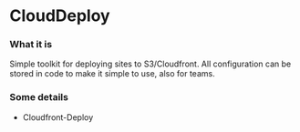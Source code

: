 # CloudDeploy

### What it is
Simple toolkit for deploying sites to S3/Cloudfront. All configuration can be stored in code to make it simple to use, also for teams.

### Some details
- Cloudfront-Deploy 